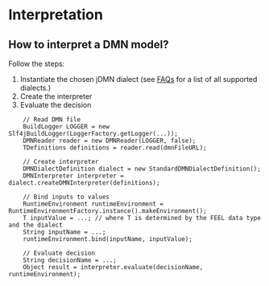 # Interpretation

## How to interpret a DMN model?

Follow the steps:
1. Instantiate the chosen jDMN dialect (see [FAQs](index.md) for a list of all supported dialects.)
2. Create the interpreter
3. Evaluate the decision

```
    // Read DMN file
    BuildLogger LOGGER = new Slf4jBuildLogger(LoggerFactory.getLogger(...));
    DMNReader reader = new DMNReader(LOGGER, false);
    TDefinitions definitions = reader.read(dmnFileURL);

    // Create interpreter
    DMNDialectDefinition dialect = new StandardDMNDialectDefinition();
    DMNInterpreter interpreter = dialect.createDMNInterpreter(definitions);
    
    // Bind inputs to values
    RuntimeEnvironment runtimeEnvironment = RuntimeEnvironmentFactory.instance().makeEnvironment();
    T inputValue = ...; // where T is determined by the FEEL data type and the dialect  
    String inputName = ...;
    runtimeEnvironment.bind(inputName, inputValue);

    // Evaluate decision
    String decisionName = ...;
    Object result = interpreter.evaluate(decisionName, runtimeEnvironment);
```